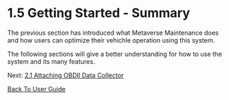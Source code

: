# 1.5 Getting Started - Summary

The previous section has introduced what Metaverse Maintenance does and how users can optimize their vehichle operation using this system. 

The following sections will give a better understanding for how to use the system and its many features.


Next: [2.1 Attaching OBDII Data Collector](https://github.com/rlogsdon7/Metaverse-Maintenance/blob/main/UserDocs/Attaching%20OBDII%20Data%20Collector.md)

[Back To User Guide](https://github.com/rlogsdon7/Metaverse-Maintenance/blob/main/UserDocs.md)

